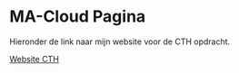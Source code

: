 # MA-Cloud Pagina

Hieronder de link naar mijn website voor de CTH opdracht.

[Website CTH](https://33745.hosts1.ma-cloud.nl/)